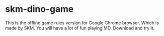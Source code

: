 # skm-dino-game
This is the offline game rules version for Google Chrome browser. Which is made by SKM. You will have a lot of fun playing MD. Download and try it.
